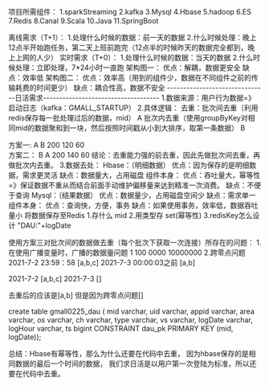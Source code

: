 项目所需组件：
1.sparkStreaming
2.kafka
3.Mysql
4.Hbase
5.hadoop
6.ES
7.Redis
8.Canal
9.Scala
10.Java
11.SpringBoot

离线需求（T+1）：
				1.处理什么时候的数据：前一天的数据
				2.什么时候处理：晚上12点半开始跑任务，第二天上班前跑完（12点半的时候昨天的数据完全都到，晚上上网的人少）
实时需求（T+0）：
				1.处理什么时候的数据：当天的数据
				2.什么时候处理：立即处理，7*24小时一直跑
架构图一：
	优点：解耦，数据更安全
	缺点：效率低
架构图二：
	优点：效率高（用到的组件少，数据在不同组件之前的传输耗费的时间更少）
	缺点：耦合性高，数据不安全
-------------------------------日活需求------------------------------------
1.数据来源：用户行为数据=》启动日志（kafka：GMALL_STARTUP）
2.具体逻辑：
	去重：批次间去重（利用redis保存每一批处理过后的数据，mid） A
		批次内去重（使用groupByKey对相同mid的数据聚和到一块，然后按照时间戳从小到大排序，取第一条数据）  B
		
方案一: 			A    		B
		200    120 			60	
方案二：			B			A
		200	   140			60
结论：去重能力强的前去重，因此先做批次间去重，再做批次内去重。
3.数据去处：
Hbase：（明细数据）
	优点：因为保存的是明细数据，需求更灵活
	缺点：数据量大，占用磁盘
	组件本身：
		优点：吞吐量大，幂等性=》保证数据不重从而结合前面手动维护偏移量来达到精准一次消费。
		缺点：不便于查询
Mysql：（结果数据）
	优点：数据量少，占用磁盘空间少
	缺点：需求单一
	组件本身：
		优点：查询快，方便，事务
		缺点：如果使用事务，效率低，数据吞吐量小
将数据保存至Redis
1.存什么
mid
2.用类型存
set(幂等性)
3.redisKey怎么设计
"DAU:"+logDate

使用方案三对批次间的数据做去重（每个批次下获取一次连接）所存在的问题：
1.在使用广播变量时，广播的数据量问题
1
100 0000
10000000
2.跨零点问题
2021-7-2 23:59：58 [a,b,c]
2021-7-3 00:00:03之前 [a,b]

2021-7-2 [a,b,c]
2021-7-3 []

去重后的应该是[a,b]
但是因为跨零点问题[]

create table gmall0225_dau
(
              mid varchar,
              uid varchar,
              appid varchar,
              area varchar,
              os varchar,
              ch varchar,
              type varchar,
              vs varchar,
              logDate varchar,
              logHour varchar,
              ts bigint
              CONSTRAINT dau_pk PRIMARY KEY (mid, logDate));

总结：Hbase有幂等性，那么为什么还要在代码中去重，
因为hbase保存的是相同数据的最后一个时间的数据，
我们求日活是以用户第一次登陆为标准，所以还要在代码中去重。



